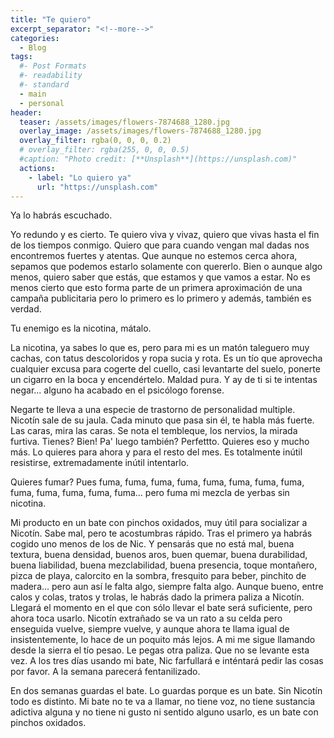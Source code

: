 ```yaml
---
title: "Te quiero"
excerpt_separator: "<!--more-->"
categories:
  - Blog
tags:
  #- Post Formats
  #- readability
  #- standard
  - main
  - personal
header:
  teaser: /assets/images/flowers-7874688_1280.jpg
  overlay_image: /assets/images/flowers-7874688_1280.jpg
  overlay_filter: rgba(0, 0, 0, 0.2)
  # overlay_filter: rgba(255, 0, 0, 0.5)
  #caption: "Photo credit: [**Unsplash**](https://unsplash.com)"
  actions:
    - label: "Lo quiero ya"
      url: "https://unsplash.com"
---
```


Ya lo habrás escuchado.

<!--more-->

Yo redundo y es cierto. Te quiero viva y vivaz, quiero que vivas hasta el fin de los tiempos conmigo. Quiero que para cuando vengan mal dadas nos encontremos fuertes y atentas. Que aunque no estemos cerca ahora, sepamos que podemos estarlo solamente con quererlo. Bien o aunque algo menos, quiero saber que estás, que estamos y que vamos a estar. No es menos cierto que esto forma parte de un primera aproximación de una campaña publicitaria pero lo primero es lo primero y además, también es verdad.

Tu enemigo es la nicotina, mátalo. 

La nicotina, ya sabes lo que es, pero para mi es un matón taleguero muy cachas, con tatus descoloridos y ropa sucia y rota. Es un tío que aprovecha cualquier excusa para cogerte del cuello, casi levantarte del suelo, ponerte un cigarro en la boca y encendértelo. Maldad pura. Y ay de ti si te intentas negar... alguno ha acabado en el psicólogo forense.

Negarte te lleva a una especie de trastorno de personalidad multiple. Nicotín sale de su jaula. Cada minuto que pasa sin él, te habla más fuerte.  Las caras, mira las caras. Se nota el tembleque, los nervios, la mirada furtiva. Tienes? Bien! Pa' luego también? Perfettto. Quieres eso y mucho más. Lo quieres para ahora y para el resto del mes. Es totalmente inútil resistirse, extremadamente inútil intentarlo.

Quieres fumar? Pues fuma, fuma, fuma, fuma, fuma, fuma, fuma, fuma, fuma, fuma, fuma, fuma, fuma... pero fuma mi mezcla de yerbas sin nicotina.

Mi producto en un bate con pinchos oxidados, muy útil para socializar a Nicotín. Sabe mal, pero te acostumbras rápido. Tras el primero ya habrás cogido uno menos de los de Nic. Y pensarás que no está mal, buena textura, buena densidad, buenos aros, buen quemar, buena durabilidad, buena liabilidad, buena mezclabilidad, buena presencia, toque montañero, pizca de playa, calorcito en la sombra, fresquito para beber, pinchito de madera... pero aun así le falta algo, siempre falta algo. Aunque bueno, entre calos y colas, tratos y trolas, le habrás dado la primera paliza a Nicotín. Llegará el momento en el que con sólo llevar el bate será suficiente, pero ahora toca usarlo. Nicotín extrañado se va un rato a su celda pero enseguida vuelve, siempre vuelve, y aunque ahora te llama igual de insistentemente, lo hace de un poquito más lejos. A mi me sigue llamando desde la sierra el tío pesao. Le pegas otra paliza. Que no se levante esta vez. A los tres días usando mi bate, Nic farfullará e inténtará pedir las cosas por favor. A la semana parecerá fentanilizado.

En dos semanas guardas el bate. Lo guardas porque es un bate. Sin Nicotín todo es distinto. Mi bate no te va a llamar, no tiene voz, no tiene sustancia adictiva alguna y no tiene ni gusto ni sentido alguno usarlo, es un bate con pinchos oxidados.


